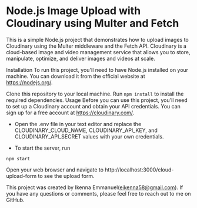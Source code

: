 # Node.js Image Upload with Cloudinary using Multer and Fetch

This is a simple Node.js project that demonstrates how to upload images to Cloudinary using the Multer middleware and the Fetch API. Cloudinary is a cloud-based image and video management service that allows you to store, manipulate, optimize, and deliver images and videos at scale.

Installation
To run this project, you'll need to have Node.js installed on your machine. You can download it from the official website at https://nodejs.org/.

Clone this repository to your local machine.
Run `npm install` to install the required dependencies.
Usage
Before you can use this project, you'll need to set up a Cloudinary account and obtain your API credentials. You can sign up for a free account at https://cloudinary.com/.

- Open the .env file in your text editor and replace the CLOUDINARY_CLOUD_NAME, CLOUDINARY_API_KEY, and CLOUDINARY_API_SECRET values with your own credentials.

- To start the server, run

```
npm start
```

Open your web browser and navigate to http://localhost:3000/cloud-upload-form to see the upload form.

This project was created by Ikenna Emmanuel(eikenna58@gmail.com). If you have any questions or comments, please feel free to reach out to me on GitHub.
